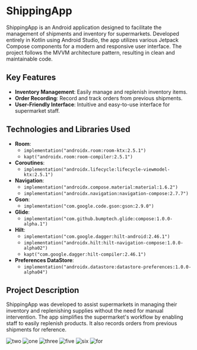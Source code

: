 # ShippingApp

ShippingApp is an Android application designed to facilitate the management of shipments and inventory for supermarkets. Developed entirely in Kotlin using Android Studio, the app utilizes various Jetpack Compose components for a modern and responsive user interface. The project follows the MVVM architecture pattern, resulting in clean and maintainable code.

## Key Features

- **Inventory Management**: Easily manage and replenish inventory items.
- **Order Recording**: Record and track orders from previous shipments.
- **User-Friendly Interface**: Intuitive and easy-to-use interface for supermarket staff.

## Technologies and Libraries Used

- **Room**:
  - `implementation("androidx.room:room-ktx:2.5.1")`
  - `kapt("androidx.room:room-compiler:2.5.1")`
- **Coroutines**:
  - `implementation("androidx.lifecycle:lifecycle-viewmodel-ktx:2.5.1")`
- **Navigation**:
  - `implementation("androidx.compose.material:material:1.6.2")`
  - `implementation("androidx.navigation:navigation-compose:2.7.7")`
- **Gson**:
  - `implementation("com.google.code.gson:gson:2.9.0")`
- **Glide**:
  - `implementation("com.github.bumptech.glide:compose:1.0.0-alpha.1")`
- **Hilt**:
  - `implementation("com.google.dagger:hilt-android:2.46.1")`
  - `implementation("androidx.hilt:hilt-navigation-compose:1.0.0-alpha02")`
  - `kapt("com.google.dagger:hilt-compiler:2.46.1")`
- **Preferences DataStore**:
  - `implementation("androidx.datastore:datastore-preferences:1.0.0-alpha04")`

## Project Description

ShippingApp was developed to assist supermarkets in managing their inventory and replenishing supplies without the need for manual intervention. The app simplifies the supermarket's workflow by enabling staff to easily replenish products. It also records orders from previous shipments for reference.

![two](https://github.com/ArsTaroyan/ShippingApp/assets/96776103/842e0fe5-adcd-4f3c-8ef2-4408c4495ea7) ![one](https://github.com/ArsTaroyan/ShippingApp/assets/96776103/62aa244f-7763-430f-98de-c0ca39a6e18e) ![three](https://github.com/ArsTaroyan/ShippingApp/assets/96776103/118314d9-7930-4b54-ab24-46ecae1fc929) ![five](https://github.com/ArsTaroyan/ShippingApp/assets/96776103/145816c4-da1a-4eae-a623-6eeec80fab79) ![six](https://github.com/ArsTaroyan/ShippingApp/assets/96776103/a35ab175-7972-478a-83ee-923b0873d5ad) ![for](https://github.com/ArsTaroyan/ShippingApp/assets/96776103/efe9236e-548a-4ff7-9e3b-d8c40ce6f16f)





